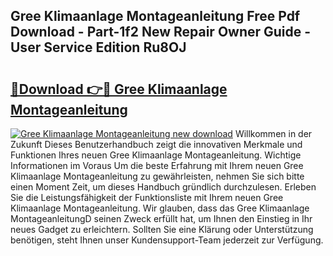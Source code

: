 ## Gree Klimaanlage Montageanleitung Free Pdf Download - Part-1f2 New Repair Owner Guide - User Service Edition Ru8OJ

# <h2><a href="http://df8cu5.blite.top/?on=Gree+Klimaanlage+Montageanleitung">🔗Download 👉🔴 Gree Klimaanlage Montageanleitung</a></h2>

[![Gree Klimaanlage Montageanleitung new download](https://i.imgur.com/lujVjoI.png)](http://df8cu5.blite.top/?on=Gree+Klimaanlage+Montageanleitung)
Willkommen in der Zukunft Dieses Benutzerhandbuch zeigt die innovativen Merkmale und Funktionen Ihres neuen Gree Klimaanlage Montageanleitung. Wichtige Informationen im Voraus Um die beste Erfahrung mit Ihrem neuen Gree Klimaanlage Montageanleitung zu gewährleisten, nehmen Sie sich bitte einen Moment Zeit, um dieses Handbuch gründlich durchzulesen. Erleben Sie die Leistungsfähigkeit der Funktionsliste mit Ihrem neuen Gree Klimaanlage Montageanleitung. Wir glauben, dass das Gree Klimaanlage MontageanleitungD seinen Zweck erfüllt hat, um Ihnen den Einstieg in Ihr neues Gadget zu erleichtern. Sollten Sie eine Klärung oder Unterstützung benötigen, steht Ihnen unser Kundensupport-Team jederzeit zur Verfügung.
